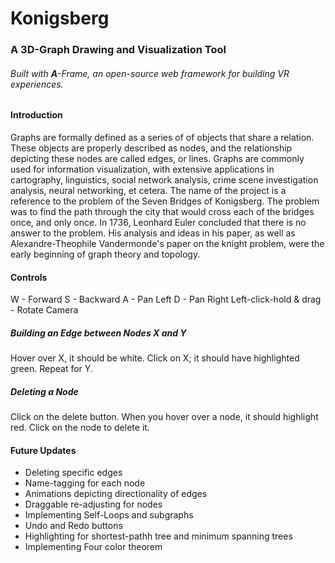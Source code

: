 # Konigsberg
### A 3D-Graph Drawing and Visualization Tool
###### Built with **A**-Frame, an open-source web framework for building VR experiences.

#### Introduction
Graphs are formally defined as a series of of objects that share a relation. These objects are properly described as nodes, and the relationship depicting these nodes are called edges, or lines. Graphs are commonly used for information visualization, with extensive applications in cartography, linguistics, social network analysis, crime scene investigation analysis, neural networking, et cetera. The name of the project is a reference to the problem of the Seven Bridges of Konigsberg. The problem was to find the path through the city that would cross each of the bridges once, and only once. In 1736, Leonhard Euler concluded that there is no answer to the problem. His analysis and ideas in his paper, as well as Alexandre-Theophile Vandermonde's paper on the knight problem, were the early beginning of graph theory and topology.


#### Controls
W - Forward
S - Backward
A - Pan Left
D - Pan Right
Left-click-hold & drag - Rotate Camera

##### Building an Edge between Nodes X and Y
Hover over X, it should be white. Click on X; it should have highlighted green. Repeat for Y.

##### Deleting a Node
Click on the delete button. When you hover over a node, it should highlight red. Click on the node to delete it.


#### Future Updates
- Deleting specific edges
- Name-tagging for each node
- Animations depicting directionality of edges
- Draggable re-adjusting for nodes
- Implementing Self-Loops and subgraphs
- Undo and Redo buttons
- Highlighting for shortest-pathh tree and minimum spanning trees
- Implementing Four color theorem